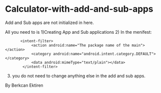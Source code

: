 # Calculator-with-add-and-sub-apps

Add and Sub apps are not initialized in here.

All you need to is 
  1)Creating App and Sub applications
  2) In the menifest:
  
           <intent-filter>
                <action android:name="The package name of the main"></action>
                <category android:name="android.intent.category.DEFAULT"></category>
                <data android:mimeType="text/plain"></data>
            </intent-filter>
            
  3) you do not need to change anything else in the add and sub apps.
  
  By Berkcan Ektiren
